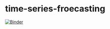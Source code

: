 # time-series-froecasting

[![Binder](https://mybinder.org/badge_logo.svg)](https://mybinder.org/v2/gh/JTHaywardGDD/time-series-forecasting/HEAD)
